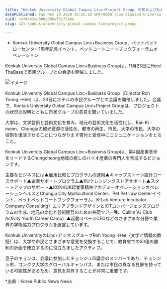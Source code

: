 ```yaml
---
title: "Konkuk University Global Campus Linc+Project Group、市民および社会グループ"
datePublished: Tue Nov 24 2020 19:25:18 GMT+0000 (Coordinated Universal Time)
cuid: cm74642xp000g09kwf3jf74dn
slug: 421-konkuk-university-global-campus-lincproject-group

---
```



- Konkuk University Global Campus Linc+Business Group、ペットペットローセンター1周年記念イベント、ペットコートコートブックフォーラムオペレーション

Konkuk University Global Campus Linc+Business Groupは、11月23日にHotel TheBaseで市民グループとの会議を開催しました。

![イメージ](https://cdn.hashnode.com/res/hashnode/image/upload/v1739501217499/ecdc549e-3f69-451c-916d-298607fd7ea8.jpeg)

Konkuk University Global Campus Linc+Business Group（Director Roh Young -Hee）は、23日にホテルの市民グループとの会議を開催しました。会議で、Konkuk University Global Campus Linc+Project Groupは、プロジェクトの状況の説明とともに市民グループの意見を聞いていました。

大学は、文学芸術と芸術文化を育み、地元の芸術文化を活性化し、Ban Ki -moon、Chungjuの観光資源の活性化、都市の再生、市民、大学の市民、大学の役割を復活させることにつながります寄付と受信中にコミュニケーションをとること。

Konkuk University Global Campus Linc+Business Groupは、第4回産業革命をリードするChungcheong地域の癒しのバイオ産業の専門人を育成するビジョンです。

主要なビジネスには▲雇用比較とプログラムの運用▲キャップストーン設計コースサポート▲企業サポートプログラム▲KUクレンジングストアサポート▲スタートアップのサポート▲KONKUK起業家精神アカデミーオペレーションオペレーションヘルスとChungju City Multicultural Center、Pet Pet Law Centerイベント、ペットペットコートブックフォーラム、K-Lab Venture Incubator Company Consulting）エリアブランドデザインとICTコンバージェンスプログラムの作成、地元の文化と芸術開発のための共同ツアー展、Oullim VJ Club Activity Youth Career Camp）▲起動スペースCEOなどのさまざまな分野で業界の学術協力プログラムを運営しています。

Konkuk UniversityのLinc+ビジネスグループRoh Young -Hee（文学と情報の教授）は、大学や市民とさまざまな意見を交換することで、教育省での50億の勝利の計画を確立するのに役立ちましたアクティブ。

息子のキョンは、会議に参加したチョンジュ市議会のメンバーであり、チョンジュ市、コンクク大学のグローバルキャンパス、または市民の異なる見解を持っている可能性があるため、意見を共有することが非常に重要です。

*出典：Korea Public News News